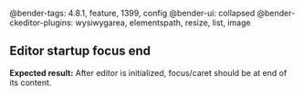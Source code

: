 @bender-tags: 4.8.1, feature, 1399, config
@bender-ui: collapsed
@bender-ckeditor-plugins: wysiwygarea, elementspath, resize, list, image

## Editor startup focus end

**Expected result:** After editor is initialized, focus/caret should be at end of its content.
